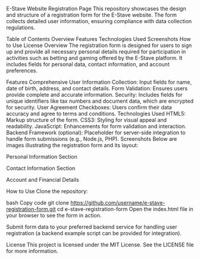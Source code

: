 E-Stave Website Registration Page
This repository showcases the design and structure of a registration form for the E-Stave website. The form collects detailed user information, ensuring compliance with data collection regulations.

Table of Contents
Overview
Features
Technologies Used
Screenshots
How to Use
License
Overview
The registration form is designed for users to sign up and provide all necessary personal details required for participation in activities such as betting and gaming offered by the E-Stave platform. It includes fields for personal data, contact information, and account preferences.

Features
Comprehensive User Information Collection: Input fields for name, date of birth, address, and contact details.
Form Validation: Ensures users provide complete and accurate information.
Security: Includes fields for unique identifiers like tax numbers and document data, which are encrypted for security.
User Agreement Checkboxes: Users confirm their data accuracy and agree to terms and conditions.
Technologies Used
HTML5: Markup structure of the form.
CSS3: Styling for visual appeal and readability.
JavaScript: Enhancements for form validation and interaction.
Backend Framework (optional): Placeholder for server-side integration to handle form submissions (e.g., Node.js, PHP).
Screenshots
Below are images illustrating the registration form and its layout:

Personal Information Section

Contact Information Section

Account and Financial Details

How to Use
Clone the repository:

bash
Copy code
git clone https://github.com/username/e-stave-registration-form.git
cd e-stave-registration-form
Open the index.html file in your browser to see the form in action.

Submit form data to your preferred backend service for handling user registration (a backend example script can be provided for integration).

License
This project is licensed under the MIT License. See the LICENSE file for more information.
